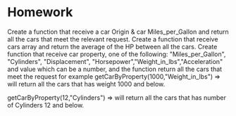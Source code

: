 # Homework

Create a function that receive a car Origin & car Miles_per_Gallon and return all the cars that meet the relevant request.
Create a function that receive cars array and return the average of the HP between all the cars.
Create function that receive car property, one of the following: "Miles_per_Gallon", "Cylinders", "Displacement", "Horsepower","Weight_in_lbs","Acceleration"
and value which can be a number, and the function return all the cars that meet the request for example getCarByProperty(1000,"Weight_in_lbs") => will return all the cars that has weight 1000 and below.

getCarByProperty(12,"Cylinders") => will return all the cars that has number of Cylinders 12 and below.